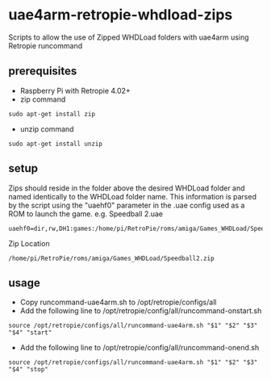 # uae4arm-retropie-whdload-zips
Scripts to allow the use of Zipped WHDLoad folders with uae4arm using Retropie runcommand


## prerequisites
- Raspberry Pi with Retropie 4.02+
- zip command
```
sudo apt-get install zip
```
- unzip command
```
sudo apt-get install unzip
```


## setup
Zips should reside in the folder above the desired WHDLoad folder and named identically to the WHDLoad folder name. This information is parsed by the script using the "uaehf0" parameter in the .uae config used as a ROM to launch the game.
e.g.
Speedball 2.uae
```config
uaehf0=dir,rw,DH1:games:/home/pi/RetroPie/roms/amiga/Games_WHDLoad/Speedball2/,0
```
Zip Location
```
/home/pi/RetroPie/roms/amiga/Games_WHDLoad/Speedball2.zip
```


## usage
- Copy runcommand-uae4arm.sh to /opt/retropie/configs/all
- Add the following line to /opt/retropie/config/all/runcommand-onstart.sh
```shell
source /opt/retropie/configs/all/runcommand-uae4arm.sh "$1" "$2" "$3" "$4" "start"
```
- Add the following line to /opt/retropie/config/all/runcommand-onend.sh
```shell
source /opt/retropie/configs/all/runcommand-uae4arm.sh "$1" "$2" "$3" "$4" "stop"
```
